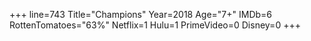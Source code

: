 +++
line=743
Title="Champions"
Year=2018
Age="7+"
IMDb=6
RottenTomatoes="63%"
Netflix=1
Hulu=1
PrimeVideo=0
Disney=0
+++

